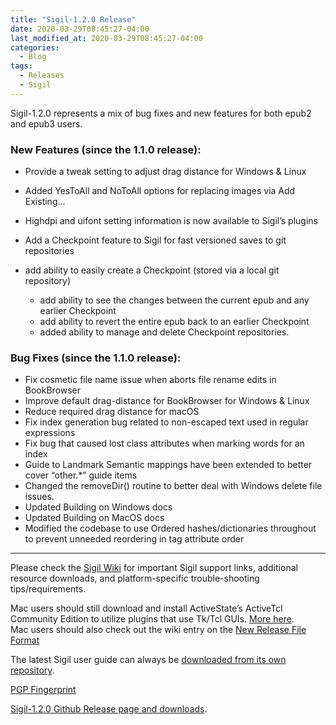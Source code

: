 ```yaml
---
title: "Sigil-1.2.0 Release"
date: 2020-03-29T08:45:27-04:00
last_modified_at: 2020-03-29T08:45:27-04:00
categories:
  - Blog
tags:
  - Releases
  - Sigil
---
```


Sigil-1.2.0 represents a mix of bug fixes and new features for both epub2 and epub3 users.

### New Features (since the 1.1.0 release):

*   Provide a tweak setting to adjust drag distance for Windows &amp; Linux
*   Added YesToAll and NoToAll options for replacing images via Add Existing…
*   Highdpi and uifont setting information is now available to Sigil’s plugins
*   Add a Checkpoint feature to Sigil for fast versioned saves to git repositories
*   add ability to easily create a Checkpoint (stored via a local git repository)
    
    *   add ability to see the changes between the current epub and any earlier Checkpoint
    *   add ability to revert the entire epub back to an earlier Checkpoint
    *   added ability to manage and delete Checkpoint repositories.
    
    
    

### Bug Fixes (since the 1.1.0 release):

*   Fix cosmetic file name issue when aborts file rename edits in BookBrowser
*   Improve default drag-distance for BookBrowser for Windows &amp; Linux
*   Reduce required drag distance for macOS
*   Fix index generation bug related to non-escaped text used in regular expressions
*   Fix bug that caused lost class attributes when marking words for an index
*   Guide to Landmark Semantic mappings have been extended to better cover “other.\*” guide items
*   Changed the removeDir() routine to better deal with Windows delete file issues.
*   Updated Building on Windows docs
*   Updated Building on MacOS docs
*   Modified the codebase to use Ordered hashes/dictionaries throughout to prevent unneeded reordering in tag attribute order

---

Please check the [Sigil Wiki](https://github.com/Sigil-Ebook/Sigil/wiki) for important Sigil support links, additional resource downloads, and platform-specific trouble-shooting tips/requirements.

Mac users should still download and install ActiveState’s ActiveTcl Community Edition to utilize plugins that use Tk/Tcl GUIs. [More here](https://github.com/Sigil-Ebook/Sigil/wiki/Mac-OS-X-Notes).  
Mac users should also check out the wiki entry on the [New Release File Format](https://github.com/Sigil-Ebook/Sigil/wiki/Mac-OS-X-Notes#new-release-file-format-starting-with-sigil-0918)

The latest Sigil user guide can always be [downloaded from its own repository](https://github.com/Sigil-Ebook/sigil-user-guide/releases/latest).

[PGP Fingerprint](https://github.com/Sigil-Ebook/Sigil/wiki/Important-Links#signed-source-archives-and-git-tags)

[Sigil-1.2.0 Github Release page and downloads](https://github.com/Sigil-Ebook/Sigil/releases/tag/1.2.0).